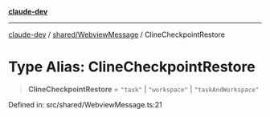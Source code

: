 [**claude-dev**](../../../README.md)

***

[claude-dev](../../../README.md) / [shared/WebviewMessage](../README.md) / ClineCheckpointRestore

# Type Alias: ClineCheckpointRestore

> **ClineCheckpointRestore** = `"task"` \| `"workspace"` \| `"taskAndWorkspace"`

Defined in: src/shared/WebviewMessage.ts:21
